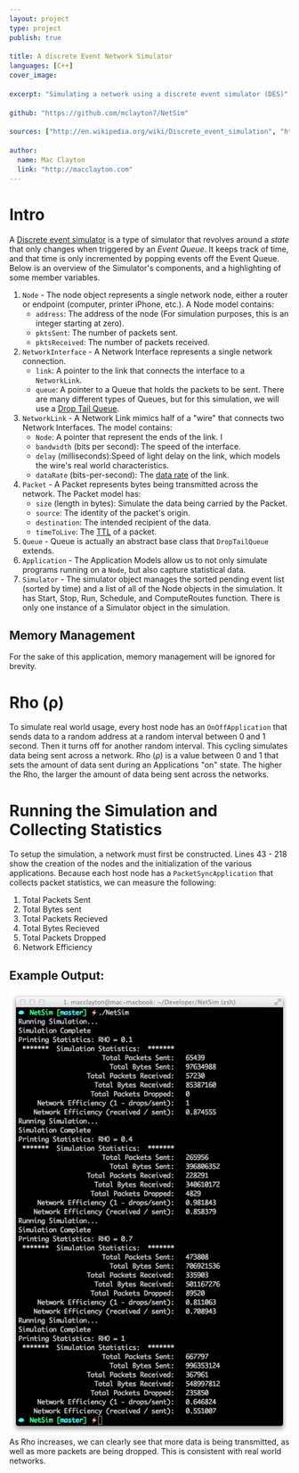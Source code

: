 ```yaml
---
layout: project
type: project
publish: true

title: A discrete Event Network Simulator
languages: [C++]
cover_image:

excerpt: "Simulating a network using a discrete event simulator (DES)"

github: "https://github.com/mclayton7/NetSim"

sources: ["http://en.wikipedia.org/wiki/Discrete_event_simulation", "http://users.ece.gatech.edu/~riley/ece8893/"]

author:
  name: Mac Clayton
  link: "http://macclayton.com"    
---
```


# Intro
A [Discrete event simulator](http://en.wikipedia.org/wiki/Discrete_event_simulation) is a type of simulator that revolves around a <em>state</em> that only changes when triggered by an <em>Event Queue</em>. It keeps track of time, and that time is only incremented by popping events off the Event Queue. Below is an overview of the Simulator's components, and a highlighting of some member variables.

1. `Node` - The node object represents a single network node, either a router or endpoint (computer, printer iPhone, etc.). A Node model contains:
    * `address`: The address of the node (For simulation purposes, this is an integer starting at zero).
    * `pktsSent`: The number of packets sent.
    * `pktsReceived`: The number of packets received.  
2. `NetworkInterface` - A Network Interface represents a single network connection.
    * `link`: A pointer to the link that connects the interface to a `NetworkLink`.
    * `queue`: A pointer to a Queue that holds the packets to be sent. There are many different types of Queues, but for this simulation, we will use a [Drop Tail Queue](http://en.wikipedia.org/wiki/Tail_drop).
3. `NetworkLink` - A Network Link mimics half of a "wire" that connects two Network Interfaces. The model contains:
    * `Node`: A pointer that represent the ends of the link. I
    * `bandwidth` (bits per second): The speed of the interface.
    * `delay` (milliseconds):Speed of light delay on the link, which models the wire's real world characteristics.
    * `dataRate` (bits-per-second): The [data rate](http://en.wikipedia.org/wiki/Data_rate_units) of the link.
4. `Packet` - A Packet represents bytes being transmitted across the network. The Packet model has:
    * `size` (length in bytes): Simulate the data being carried by the Packet.
    * `source`: The identity of the packet's origin.
    * `destination`: The intended recipient of the data.
    * `timeToLive`: The [TTL](http://en.wikipedia.org/wiki/Time_to_live) of a packet.
5. `Queue` - Queue is actually an abstract base class that `DropTailQueue` extends.
6. `Application` - The Application Models allow us to not only simulate programs running on a `Node`, but also capture statistical data.
7. `Simulator` - The simulator object manages the sorted pending event list (sorted by time) and a list of all of the Node objects in the simulation. It has Start, Stop, Run, Schedule, and ComputeRoutes function. There is only one instance of a Simulator object in the simulation.

## Memory Management
For the sake of this application, memory management will be ignored for brevity. 

# Rho (&rho;)
To simulate real world usage, every host node has an `OnOffApplication` that sends data to a random address at a random interval between 0 and 1 second. Then it turns off for another random interval. This cycling simulates data being sent across a network. Rho (&rho;) is a value between 0 and 1 that sets the amount of data sent during an Applications "on" state. The higher the Rho, the larger the amount of data being sent across the networks.

# Running the Simulation and Collecting Statistics
To setup the simulation, a network must first be constructed. Lines 43 - 218 show the creation of the nodes and the initialization of the various applications. Because each host node has a `PacketSyncApplication` that collects packet statistics, we can measure the following:
1. Total Packets Sent
2. Total Bytes sent
3. Total Packets Recieved
4. Total Bytes Recieved
5. Total Packets Dropped
6. Network Efficiency

## Example Output:
<img src="/images/projects/NetSim-output.png" class="center">
As Rho increases, we can clearly see that more data is being transmitted, as well as more packets are being dropped. This is consistent with real world networks.